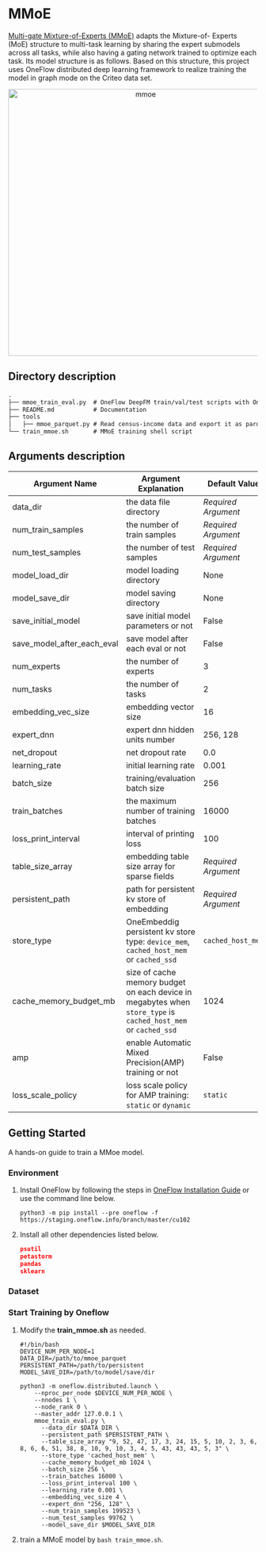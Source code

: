 # MMoE

[Multi-gate Mixture-of-Experts (MMoE)](https://dl.acm.org/doi/pdf/10.1145/3219819.3220007) adapts the Mixture-of- Experts (MoE) structure to multi-task learning by sharing the expert submodels across all tasks, while also having a gating network trained to optimize each task. Its model structure is as follows. Based on this structure, this project uses OneFlow distributed deep learning framework to realize training the model in graph mode on the Criteo data set.
<p align='center'>
  <img width="539" alt="mmoe" src="https://user-images.githubusercontent.com/46690197/172789523-443b5df5-432a-4b96-99ba-7712d46a81ed.png">
</p>

## Directory description

```txt
.
├── mmoe_train_eval.py  # OneFlow DeepFM train/val/test scripts with OneEmbedding module
├── README.md           # Documentation
├── tools
│   ├── mmoe_parquet.py # Read census-income data and export it as parquet data format
└── train_mmoe.sh       # MMoE training shell script
```

## Arguments description

| Argument Name              | Argument Explanation                                         | Default Value       |
| -------------------------- | ------------------------------------------------------------ | ------------------- |
| data_dir                   | the data file directory                                      | *Required Argument* |
| num_train_samples          | the number of train samples                                  | *Required Argument* |
| num_test_samples           | the number of test samples                                   | *Required Argument* |
| model_load_dir             | model loading directory                                      | None                |
| model_save_dir             | model saving directory                                       | None                |
| save_initial_model         | save initial model parameters or not                         | False               |
| save_model_after_each_eval | save model after each eval or not                            | False               |
| num_experts                | the number of experts                                        | 3                   |
| num_tasks                  | the number of tasks                                          | 2                   |
| embedding_vec_size         | embedding vector size                                        | 16                  |
| expert_dnn                 | expert dnn hidden units number                               | 256, 128            |
| net_dropout                | net dropout rate                                             | 0.0                 |
| learning_rate              | initial learning rate                                        | 0.001               |
| batch_size                 | training/evaluation batch size                               | 256                 |
| train_batches              | the maximum number of training batches                       | 16000               |
| loss_print_interval        | interval of printing loss                                    | 100                 |
| table_size_array           | embedding table size array for sparse fields                 | *Required Argument* |
| persistent_path            | path for persistent kv store of embedding                    | *Required Argument* |
| store_type                 | OneEmbeddig persistent kv store type: `device_mem`, `cached_host_mem` or `cached_ssd` | `cached_host_mem`   |
| cache_memory_budget_mb     | size of cache memory budget on each device in megabytes when `store_type` is `cached_host_mem` or `cached_ssd` | 1024                |
| amp                        | enable Automatic Mixed Precision(AMP) training or not        | False               |
| loss_scale_policy          | loss scale policy for AMP training: `static` or `dynamic`    | `static`            |


## Getting Started

A hands-on guide to train a MMoe model.

### Environment

1.   Install OneFlow by following the steps in [OneFlow Installation Guide](https://github.com/Oneflow-Inc/oneflow#install-oneflow) or use the command line below.

     ```shell
     python3 -m pip install --pre oneflow -f https://staging.oneflow.info/branch/master/cu102
     ```

2.   Install all other dependencies listed below.

     ```json
     psutil
     petastorm
     pandas
     sklearn
     ```

### Dataset

### Start Training by Oneflow

1.   Modify the **train_mmoe.sh** as needed.

     ```shell
     #!/bin/bash
     DEVICE_NUM_PER_NODE=1
     DATA_DIR=/path/to/mmoe_parquet
     PERSISTENT_PATH=/path/to/persistent
     MODEL_SAVE_DIR=/path/to/model/save/dir
     
     python3 -m oneflow.distributed.launch \
         --nproc_per_node $DEVICE_NUM_PER_NODE \
         --nnodes 1 \
         --node_rank 0 \
         --master_addr 127.0.0.1 \
         mmoe_train_eval.py \
           --data_dir $DATA_DIR \
           --persistent_path $PERSISTENT_PATH \
           --table_size_array "9, 52, 47, 17, 3, 24, 15, 5, 10, 2, 3, 6, 8, 6, 6, 51, 38, 8, 10, 9, 10, 3, 4, 5, 43, 43, 43, 5, 3" \
           --store_type 'cached_host_mem' \
           --cache_memory_budget_mb 1024 \
           --batch_size 256 \
           --train_batches 16000 \
           --loss_print_interval 100 \
           --learning_rate 0.001 \
           --embedding_vec_size 4 \
           --expert_dnn "256, 128" \
           --num_train_samples 199523 \
           --num_test_samples 99762 \
           --model_save_dir $MODEL_SAVE_DIR
     ```
     
2.   train a MMoE model by `bash train_mmoe.sh`.

